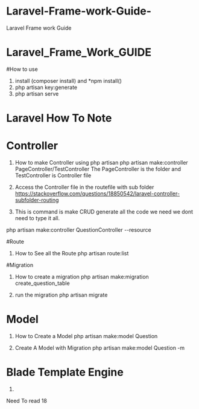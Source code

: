 # Laravel-Frame-work-Guide-
Laravel Frame work Guide 



# Laravel_Frame_Work_GUIDE

#How to use 
1. install  (composer install) and *npm install() 
2. php artisan key:generate 
3. php artisan serve 




# Laravel How To Note 

# Controller  
1. How to make Controller using php artisan
php artisan make:controller PageController/TestController
The PageController is the folder and TestController is Controller file

2. Access the Controller file in the routefile with sub folder 
 https://stackoverflow.com/questions/18850542/laravel-controller-subfolder-routing


3. This is command is make CRUD generate all the code we need we dont need to type it all. 

php artisan make:controller QuestionController --resource


#Route

1. How to See all the Route 
php artisan route:list 



#Migration 

1. How to create a migration 
php artisan make:migration create_question_table

2. run the migration 
php artisan migrate 



# Model 

1. How to Create a Model 
php artisan make:model Question

2. Create A Model with Migration
php artisan make:model Question -m


# Blade Template Engine 
1. 




Need To read 18